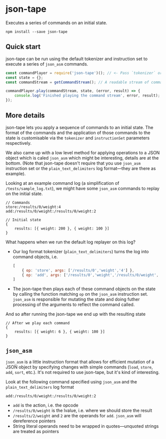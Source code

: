 # json-tape

Executes a series of commands on an initial state.

```
npm install --save json-tape
```

## Quick start

json-tape can be run using the default tokenizer and instruction set to execute a series of `json_asm` commands.

```js
const commandPlayer = require('json-tape')(); // <- Pass `tokenizer` or `instructionSet` as parameters to override
const state = {};
const commandStream = getCommandStream(); // A readable stream of commands to execute.

commandPlayer.play(commandStream, state, (error, result) => {
	console.log('Finished playing the command stream', error, result);
});
```

## More details

json-tape lets you apply a sequence of commands to an initial state.
The format of the commands and the application of those commands to the state is customisable via the `tokenizer` and `instructionSet` parameters respectively.

We also came up with a low level method for applying operations to a JSON object which is caled `json_asm` which might be interesting, details are at the bottom.
(Note that json-tape doesn't require that you use `json_asm` instruction set or the `plain_text_delimiters` log format—they are there as example).

Looking at an example command log (a simplification of `/tests/sample_log.txt`), we might have some `json_asm` commands to replay on the initial state.

```text
// Commands
store:/results/0/weight:4
add:/results/0/weight:/results/0/weight:2

// Initial state
{
	results: [{ weight: 200 }, { weight: 100 }]
}
```

What happens when we run the default log replayer on this log?

- Our log format tokenizer (`plain_text_delimiters`) turns the log into command objects, i.e.
	```js
	[
		{ op: 'store', args: ['/results/0','weight','4'] },
		{ op: 'add', args: ['/results/0','weight','/results/0/weight', '2'] }
	]
	```
- The json-tape then plays each of these command objects on the state by calling the function matching `op` on the `json_asm` instruction set.
  `json_asm` is responsible for mutating the state and doing futher processing of the arguments to reflect the command called.

And so after running the json-tape we end up with the resulting state

```
// After we play each command
{
	results: [{ weight: 6 }, { weight: 100 }]
}
```

## `json_asm`

`json_asm` is a little instruction format that allows for efficient mutation of a 
JSON object by specifying changes with simple commands (`load`, `store`, `add`, `sort`, etc.).
It's not required to use json-tape, but it's kind of interesting.

Look at the following command specified using `json_asm` and the `plain_text_delimiters` log format

```
add:/results/0/weight:/results/0/weight:2
```

- `add` is the action, i.e. the opcode
- `/results/0/weight` is the lvalue, i.e. where we should store the result
- `/results/2/weight` and `2` are the operands for `add`. `json_asm` will dereference pointers
- String literal operands need to be wrapped in quotes—unquoted strings are treated as pointers
